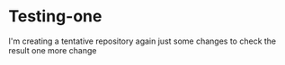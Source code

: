 # Testing-one
I'm creating a tentative repository again
just some changes to check the result
one more change
